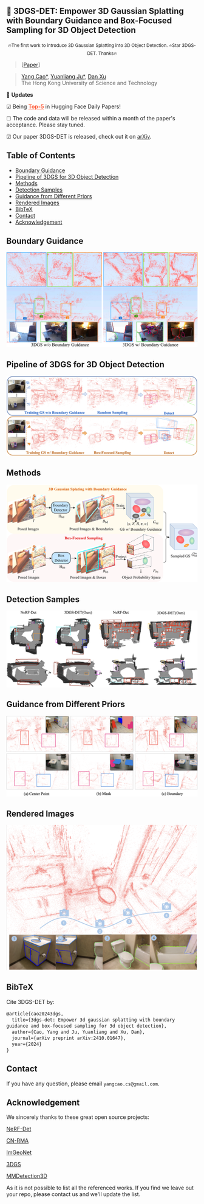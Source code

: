 ## :book: 3DGS-DET: Empower 3D Gaussian Splatting with Boundary Guidance and Box-Focused Sampling for 3D Object Detection
<p align="center">
  <small> 🔥The first work to introduce 3D Gaussian Splatting into 3D
Object Detection. ⭐Star 3DGS-DET. Thanks🔥 </small>
</p>

> [[Paper](https://arxiv.org/abs/2410.01647)] &emsp;  <br>
<!-- > [Yang Cao](https://yangcaoai.github.io/), Yihan Zeng, [Hang Xu](https://xuhangcn.github.io/), [Dan Xu](https://www.danxurgb.net) <br> -->
<!-- > The Hong Kong University of Science and Technology, Huawei Noah's Ark Lab -->
> [Yang Cao*](https://yangcaoai.github.io/), [Yuanliang Ju*](https://x.com/averyjuuu0213), [Dan Xu](https://www.danxurgb.net) <br>
> The Hong Kong University of Science and Technology<br>

:triangular_flag_on_post: **Updates**  

&#9745; Being **<a href="https://huggingface.co/papers?date=2024-10-03" style="color: #FF5733; font-weight: bold;">Top-5</a>** in Hugging Face Daily Papers!

&#9744; The code and data will be released within a month of the paper's acceptance. Please stay tuned.

&#9745; Our paper 3DGS-DET is released, check out it on [arXiv](https://arxiv.org/abs/2410.01647).

## Table of Contents
- [Boundary Guidance](#Boundary-Guidance)
- [Pipeline of 3DGS for 3D Object Detection](#Pipeline-of-3DGS-for-3D-Object-Detection)
- [Methods](#Methods)
- [Detection Samples](#Detection-Samples)
- [Guidance from Different Priors](#Guidance-from-Different-Priors)
- [Rendered Images](#Rendered-Images)
- [BibTeX](#BibTeX)
- [Contact](#Contact)
- [Acknowledgement](#Acknowledgement)
  
## Boundary Guidance
<img src="assets/fig1.png">


## Pipeline of 3DGS for 3D Object Detection
<img src="assets/fig2.png">

## Methods
<img src="assets/fig3.png">

## Detection Samples
<img src="assets/fig4.png">

## Guidance from Different Priors
<img src="assets/fig5.png">

## Rendered Images
<img src="assets/fig6.png">


## BibTeX
Cite 3DGS-DET by:
```
@article{cao20243dgs,
  title={3dgs-det: Empower 3d gaussian splatting with boundary guidance and box-focused sampling for 3d object detection},
  author={Cao, Yang and Ju, Yuanliang and Xu, Dan},
  journal={arXiv preprint arXiv:2410.01647},
  year={2024}
}
```

## Contact

If you have any question, please email `yangcao.cs@gmail.com`.

## Acknowledgement
We sincerely thanks to these great open source projects:

[NeRF-Det](https://github.com/facebookresearch/NeRF-Det) 

[CN-RMA](https://github.com/SerCharles/CN-RMA) 

[ImGeoNet](https://github.com/ttaoREtw/ImGeoNet) 

[3DGS](https://github.com/graphdeco-inria/gaussian-splatting) 

[MMDetection3D](https://github.com/open-mmlab/mmdetection3d)

As it is not possible to list all the referenced works. If you find we leave out your repo, please contact us and we'll update the list.
